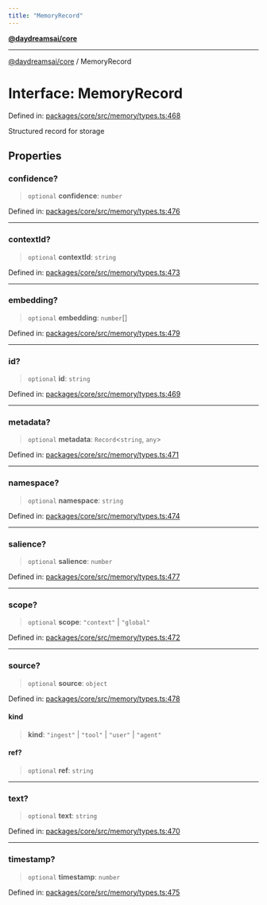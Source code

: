 ```yaml
---
title: "MemoryRecord"
---
```


[**@daydreamsai/core**](./api-reference.md)

***

[@daydreamsai/core](./api-reference.md) / MemoryRecord

# Interface: MemoryRecord

Defined in: [packages/core/src/memory/types.ts:468](https://github.com/dojoengine/daydreams/blob/612e9304717c546d301f9cac8c204de734cac957/packages/core/src/memory/types.ts#L468)

Structured record for storage

## Properties

### confidence?

> `optional` **confidence**: `number`

Defined in: [packages/core/src/memory/types.ts:476](https://github.com/dojoengine/daydreams/blob/612e9304717c546d301f9cac8c204de734cac957/packages/core/src/memory/types.ts#L476)

***

### contextId?

> `optional` **contextId**: `string`

Defined in: [packages/core/src/memory/types.ts:473](https://github.com/dojoengine/daydreams/blob/612e9304717c546d301f9cac8c204de734cac957/packages/core/src/memory/types.ts#L473)

***

### embedding?

> `optional` **embedding**: `number`[]

Defined in: [packages/core/src/memory/types.ts:479](https://github.com/dojoengine/daydreams/blob/612e9304717c546d301f9cac8c204de734cac957/packages/core/src/memory/types.ts#L479)

***

### id?

> `optional` **id**: `string`

Defined in: [packages/core/src/memory/types.ts:469](https://github.com/dojoengine/daydreams/blob/612e9304717c546d301f9cac8c204de734cac957/packages/core/src/memory/types.ts#L469)

***

### metadata?

> `optional` **metadata**: `Record`\<`string`, `any`\>

Defined in: [packages/core/src/memory/types.ts:471](https://github.com/dojoengine/daydreams/blob/612e9304717c546d301f9cac8c204de734cac957/packages/core/src/memory/types.ts#L471)

***

### namespace?

> `optional` **namespace**: `string`

Defined in: [packages/core/src/memory/types.ts:474](https://github.com/dojoengine/daydreams/blob/612e9304717c546d301f9cac8c204de734cac957/packages/core/src/memory/types.ts#L474)

***

### salience?

> `optional` **salience**: `number`

Defined in: [packages/core/src/memory/types.ts:477](https://github.com/dojoengine/daydreams/blob/612e9304717c546d301f9cac8c204de734cac957/packages/core/src/memory/types.ts#L477)

***

### scope?

> `optional` **scope**: `"context"` \| `"global"`

Defined in: [packages/core/src/memory/types.ts:472](https://github.com/dojoengine/daydreams/blob/612e9304717c546d301f9cac8c204de734cac957/packages/core/src/memory/types.ts#L472)

***

### source?

> `optional` **source**: `object`

Defined in: [packages/core/src/memory/types.ts:478](https://github.com/dojoengine/daydreams/blob/612e9304717c546d301f9cac8c204de734cac957/packages/core/src/memory/types.ts#L478)

#### kind

> **kind**: `"ingest"` \| `"tool"` \| `"user"` \| `"agent"`

#### ref?

> `optional` **ref**: `string`

***

### text?

> `optional` **text**: `string`

Defined in: [packages/core/src/memory/types.ts:470](https://github.com/dojoengine/daydreams/blob/612e9304717c546d301f9cac8c204de734cac957/packages/core/src/memory/types.ts#L470)

***

### timestamp?

> `optional` **timestamp**: `number`

Defined in: [packages/core/src/memory/types.ts:475](https://github.com/dojoengine/daydreams/blob/612e9304717c546d301f9cac8c204de734cac957/packages/core/src/memory/types.ts#L475)
